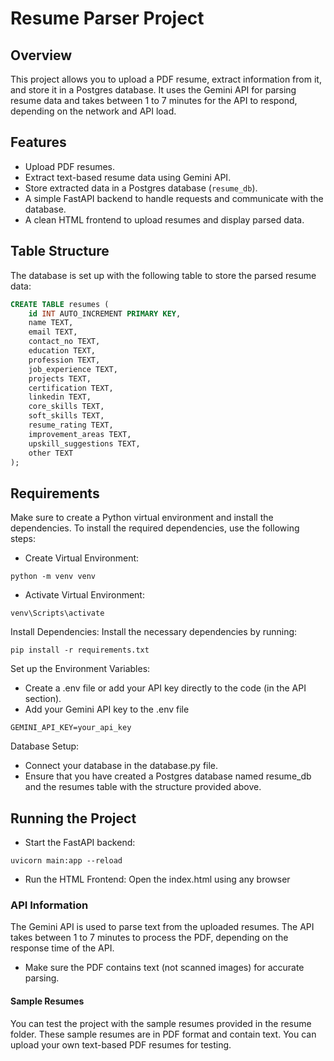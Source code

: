 # Resume Parser Project

## Overview

This project allows you to upload a PDF resume, extract information from it, and store it in a Postgres database. It uses the Gemini API for parsing resume data and takes between 1 to 7 minutes for the API to respond, depending on the network and API load.

## Features

- Upload PDF resumes.
- Extract text-based resume data using Gemini API.
- Store extracted data in a Postgres database (`resume_db`).
- A simple FastAPI backend to handle requests and communicate with the database.
- A clean HTML frontend to upload resumes and display parsed data.

## Table Structure

The database is set up with the following table to store the parsed resume data:

```sql
CREATE TABLE resumes (
    id INT AUTO_INCREMENT PRIMARY KEY,
    name TEXT,
    email TEXT,
    contact_no TEXT,
    education TEXT,
    profession TEXT,
    job_experience TEXT,
    projects TEXT,  
    certification TEXT,
    linkedin TEXT,
    core_skills TEXT,
    soft_skills TEXT,
    resume_rating TEXT,
    improvement_areas TEXT,
    upskill_suggestions TEXT,
    other TEXT
);
```
## Requirements
Make sure to create a Python virtual environment and install the dependencies. To install the required dependencies, use the following steps:

- Create Virtual Environment:

```python -m venv venv```

- Activate Virtual Environment:

```venv\Scripts\activate```

Install Dependencies: Install the necessary dependencies by running:

```pip install -r requirements.txt```

Set up the Environment Variables:
- Create a .env file or add your API key directly to the code (in the API section).
- Add your Gemini API key to the .env file 

```GEMINI_API_KEY=your_api_key```

Database Setup:

- Connect your database in the database.py file.
- Ensure that you have created a Postgres database named resume_db and the resumes table with the structure provided above.

## Running the Project

- Start the FastAPI backend: 

```uvicorn main:app --reload```

- Run the HTML Frontend: 
    Open the index.html using any browser

### API Information
The Gemini API is used to parse text from the uploaded resumes. The API takes between 1 to 7 minutes to process the PDF, depending on the response time of the API.
- Make sure the PDF contains text (not scanned images) for accurate parsing.

#### Sample Resumes
You can test the project with the sample resumes provided in the resume folder. These sample resumes are in PDF format and contain text.
You can upload your own text-based PDF resumes for testing.

